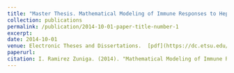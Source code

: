 ```yaml
---
title: "Master Thesis. Mathematical Modeling of Immune Responses to Hepatitis C Virus Infection"
collection: publications
permalink: /publication/2014-10-01-paper-title-number-1
excerpt: 
date: 2014-10-01
venue: Electronic Theses and Dissertations.  [pdf](https://dc.etsu.edu/etd/2425)
paperurl:
citation: I. Ramirez Zuniga. (2014). "Mathematical Modeling of Immune Responses to Hepatitis C Virus Infection." <i>Electronic Theses and Dissertations. Paper 2425.</i> 
---
```




